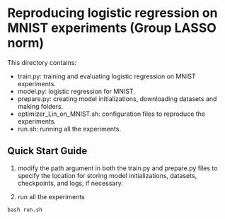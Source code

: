 # Reproducing logistic regression on MNIST experiments (Group LASSO norm)

This directory contains:
 - train.py: training and evaluating logistic regression on MNIST experiments. 
 - model.py: logistic regression for MNIST.
 - prepare.py: creating model initializations, downloading datasets and making folders.
 - optimizer_Lin_on_MNIST.sh: configuration files to reproduce the experiments.
 - run.sh: running all the experiments.

## Quick Start Guide
1. modify the path argument in both the train.py and prepare.py files to specify the location for storing model initializations, datasets, checkpoints, and logs, if necessary.

2. run all the experiments

```
bash run.sh
``` 